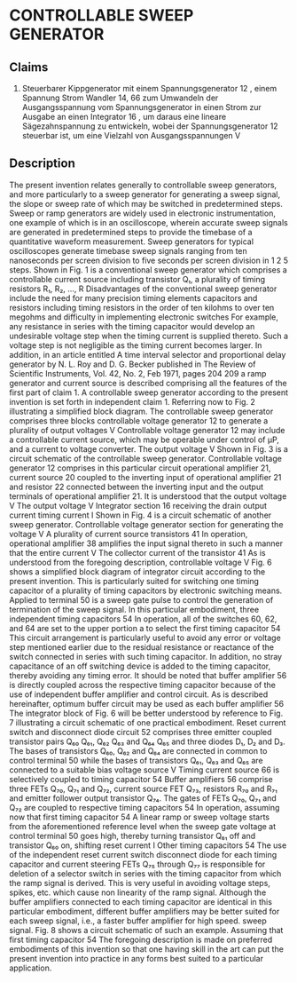 # CONTROLLABLE SWEEP GENERATOR

## Claims
1. Steuerbarer Kippgenerator mit einem Spannungsgenerator 12 , einem Spannung Strom Wandler 14, 66 zum Umwandeln der Ausgangsspannung vom Spannungsgenerator in einen Strom zur Ausgabe an einen Integrator 16 , um daraus eine lineare Sägezahnspannung zu entwickeln, wobei der Spannungsgenerator 12 steuerbar ist, um eine Vielzahl von Ausgangsspannungen V

## Description
The present invention relates generally to controllable sweep generators, and more particularly to a sweep generator for generating a sweep signal, the slope or sweep rate of which may be switched in predetermined steps. Sweep or ramp generators are widely used in electronic instrumentation, one example of which is in an oscilloscope, wherein accurate sweep signals are generated in predetermined steps to provide the timebase of a quantitative waveform measurement. Sweep generators for typical oscilloscopes generate timebase sweep signals ranging from ten nanoseconds per screen division to five seconds per screen division in 1 2 5 steps. Shown in Fig. 1 is a conventional sweep generator which comprises a controllable current source including transistor Q₁, a plurality of timing resistors R₁, R₂, ..., R Disadvantages of the conventional sweep generator include the need for many precision timing elements capacitors and resistors including timing resistors in the order of ten kilohms to over ten megohms and difficulty in implementing electronic switches For example, any resistance in series with the timing capacitor would develop an undesirable voltage step when the timing current is supplied thereto. Such a voltage step is not negligible as the timing current becomes larger. In addition, in an article entitled A time interval selector and proportional delay generator by N. L. Roy and D. G. Becker published in The Review of Scientific Instruments, Vol. 42, No. 2, Feb 1971, pages 204 209 a ramp generator and current source is described comprising all the features of the first part of claim 1. A controllable sweep generator according to the present invention is set forth in independent claim 1. Referring now to Fig. 2 illustrating a simplified block diagram. The controllable sweep generator comprises three blocks controllable voltage generator 12 to generate a plurality of output voltages V Controllable voltage generator 12 may include a controllable current source, which may be operable under control of µP, and a current to voltage converter. The output voltage V Shown in Fig. 3 is a circuit schematic of the controllable sweep generator. Controllable voltage generator 12 comprises in this particular circuit operational amplifier 21, current source 20 coupled to the inverting input of operational amplifier 21 and resistor 22 connected between the inverting input and the output terminals of operational amplifier 21. It is understood that the output voltage V The output voltage V Integrator section 16 receiving the drain output current timing current I Shown in Fig. 4 is a circuit schematic of another sweep generator. Controllable voltage generator section for generating the voltage V A plurality of current source transistors 41 In operation, operational amplifier 38 amplifies the input signal thereto in such a manner that the entire current V The collector current of the transistor 41 As is understood from the foregoing description, controllable voltage V Fig. 6 shows a simplified block diagram of integrator circuit according to the present invention. This is particularly suited for switching one timing capacitor of a plurality of timing capacitors by electronic switching means. Applied to terminal 50 is a sweep gate pulse to control the generation of termination of the sweep signal. In this particular embodiment, three independent timing capacitors 54 In operation, all of the switches 60, 62, and 64 are set to the upper portion a to select the first timing capacitor 54 This circuit arrangement is particularly useful to avoid any error or voltage step mentioned earlier due to the residual resistance or reactance of the switch connected in series with such timing capacitor. In addition, no stray capacitance of an off switching device is added to the timing capacitor, thereby avoiding any timing error. It should be noted that buffer amplifier 56 is directly coupled across the respective timing capacitor because of the use of independent buffer amplifier and control circuit. As is described hereinafter, optimum buffer circuit may be used as each buffer amplifier 56 The integrator block of Fig. 6 will be better understood by reference to Fig. 7 illustrating a circuit schematic of one practical embodiment. Reset current switch and disconnect diode circuit 52 comprises three emitter coupled transistor pairs Q₆₀ Q₆₁, Q₆₂ Q₆₃ and Q₆₄ Q₆₅ and three diodes D₁, D₂ and D₃. The bases of transistors Q₆₀, Q₆₂ and Q₆₄ are connected in common to control terminal 50 while the bases of transistors Q₆₁, Q₆₃ and Q₆₅ are connected to a suitable bias voltage source V Timing current source 66 is selectively coupled to timing capacitor 54 Buffer amplifiers 56 comprise three FETs Q₇₀, Q₇₁ and Q₇₂, current source FET Q₇₃, resistors R₇₀ and R₇₁ and emitter follower output transistor Q₇₄. The gates of FETs Q₇₀, Q₇₁ and Q₇₂ are coupled to respective timing capacitors 54 In operation, assuming now that first timing capacitor 54 A linear ramp or sweep voltage starts from the aforementioned reference level when the sweep gate voltage at control terminal 50 goes high, thereby turning transistor Q₆₁ off and transistor Q₆₀ on, shifting reset current I Other timing capacitors 54 The use of the independent reset current switch disconnect diode for each timing capacitor and current steering FETs Q₇₅ through Q₇₇ is responsible for deletion of a selector switch in series with the timing capacitor from which the ramp signal is derived. This is very useful in avoiding voltage steps, spikes, etc. which cause non linearity of the ramp signal. Although the buffer amplifiers connected to each timing capacitor are identical in this particular embodiment, different buffer amplifiers may be better suited for each sweep signal, i.e., a faster buffer amplifier for high speed. sweep signal. Fig. 8 shows a circuit schematic of such an example. Assuming that first timing capacitor 54 The foregoing description is made on preferred embodiments of this invention so that one having skill in the art can put the present invention into practice in any forms best suited to a particular application.